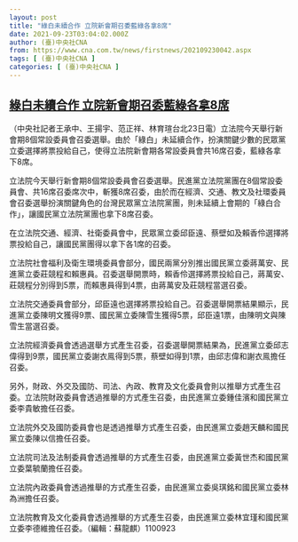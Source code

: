```yaml
---
layout: post
title: "綠白未續合作 立院新會期召委藍綠各拿8席"
date: 2021-09-23T03:04:02.000Z
author: (臺)中央社CNA
from: https://www.cna.com.tw/news/firstnews/202109230042.aspx
tags: [ (臺)中央社CNA ]
categories: [ (臺)中央社CNA ]
---
```

<!--1632366242000-->
[綠白未續合作 立院新會期召委藍綠各拿8席](https://www.cna.com.tw/news/firstnews/202109230042.aspx)
------

<div>
<div></div><div class="paragraph"><p>（中央社記者王承中、王揚宇、范正祥、林育瑄台北23日電）立法院今天舉行新會期8個常設委員會召委選舉。由於「綠白」未延續合作，扮演關鍵少數的民眾黨立委選擇將票投給自己，使得立法院新會期各常設委員會共16席召委，藍綠各拿下8席。</p><p>立法院今天舉行新會期8個常設委員會召委選舉。民進黨立法院黨團在8個常設委員會、共16席召委席次中，斬獲8席召委，由於而在經濟、交通、教文及社環委員會召委選舉扮演關鍵角色的台灣民眾黨立法院黨團，則未延續上會期的「綠白合作」，讓國民黨立法院黨團也拿下8席召委。</p><p>在立法院交通、經濟、社衛委員會中，民眾黨立委邱臣遠、蔡壁如及賴香伶選擇將票投給自己，讓國民黨團得以拿下各1席的召委。</p><p>立法院社會福利及衛生環境委員會部分，國民兩黨分別推出國民黨立委蔣萬安、民進黨立委莊競程和賴惠員。召委選舉開票時，賴香伶選擇將票投給自己，蔣萬安、莊競程分別得到5票，而賴惠員得到4票，由蔣萬安及莊競程當選召委。</p><p>立法院交通委員會部分，邱臣遠也選擇將票投給自己。召委選舉開票結果顯示，民進黨立委陳明文獲得9票、國民黨立委陳雪生獲得5票，邱臣遠1票，由陳明文與陳雪生當選召委。</p><p>立法院經濟委員會透過選舉方式產生召委，召委選舉開票結果為，民進黨立委邱志偉得到9票，國民黨立委謝衣鳯得到5票，蔡壁如得到1票，由邱志偉和謝衣鳯擔任召委。</p><p>另外，財政、外交及國防、司法、內政、教育及文化委員會則以推舉方式產生召委。立法院財政委員會透過推舉的方式產生召委，由民進黨立委鍾佳濱和國民黨立委李貴敏擔任召委。</p><p>立法院外交及國防委員會也是透過推舉方式產生召委，由民進黨立委趙天麟和國民黨立委陳以信擔任召委。</p><p>立法院司法及法制委員會透過推舉的方式產生召委，由民進黨立委黃世杰和國民黨立委葉毓蘭擔任召委。</p><p>立法院內政委員會透過推舉的方式產生召委，由民進黨立委吳琪銘和國民黨立委林為洲擔任召委。</p><p>立法院教育及文化委員會透過推舉的方式產生召委，由民進黨立委林宜瑾和國民黨立委李德維擔任召委。（編輯：蘇龍麒）1100923</p></div>
</div>
